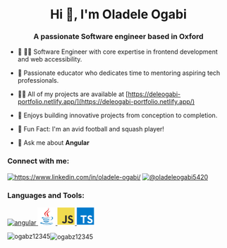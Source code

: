 
<h1 align="center">Hi 👋, I'm Oladele Ogabi</h1>
<h3 align="center">A passionate Software engineer based in Oxford</h3>

- 🔭 👨‍💻 Software Engineer with core expertise in frontend development and web accessibility.

- 🌱 Passionate educator who dedicates time to mentoring aspiring tech professionals.

- 👨‍💻 All of my projects are available at [https://deleogabi-portfolio.netlify.app/](https://deleogabi-portfolio.netlify.app/)

- 💬 Enjoys building innovative projects from conception to completion.

- 🎉 Fun Fact: I'm an avid football and squash player!

- 💬 Ask me about **Angular**

<h3 align="left">Connect with me:</h3>
<p align="left">
<a href="https://linkedin.com/in/https://www.linkedin.com/in/oladele-ogabi/" target="blank"><img align="center" src="https://raw.githubusercontent.com/rahuldkjain/github-profile-readme-generator/master/src/images/icons/Social/linked-in-alt.svg" alt="https://www.linkedin.com/in/oladele-ogabi/" height="30" width="40" /></a>
<a href="https://www.youtube.com/@oladeleogabi5420" target="blank"><img align="center" src="https://raw.githubusercontent.com/rahuldkjain/github-profile-readme-generator/master/src/images/icons/Social/youtube.svg" alt="@oladeleogabi5420" height="30" width="40" /></a>
</p>

<h3 align="left">Languages and Tools:</h3>
<p align="left"> <a href="https://angular.io" target="_blank" rel="noreferrer"> <img src="https://angular.io/assets/images/logos/angular/angular.svg" alt="angular" width="40" height="40"/> </a> <a href="https://www.java.com" target="_blank" rel="noreferrer"> <img src="https://raw.githubusercontent.com/devicons/devicon/master/icons/java/java-original.svg" alt="java" width="40" height="40"/> </a> <a href="https://developer.mozilla.org/en-US/docs/Web/JavaScript" target="_blank" rel="noreferrer"> <img src="https://raw.githubusercontent.com/devicons/devicon/master/icons/javascript/javascript-original.svg" alt="javascript" width="40" height="40"/> </a> <a href="https://www.typescriptlang.org/" target="_blank" rel="noreferrer"> <img src="https://raw.githubusercontent.com/devicons/devicon/master/icons/typescript/typescript-original.svg" alt="typescript" width="40" height="40"/> </a> </p>

<p><img align="left" src="https://github-readme-stats.vercel.app/api/top-langs?username=ogabz12345&show_icons=true&locale=en&layout=compact" alt="ogabz12345" /></p>

<p><img align="center" src="https://github-readme-streak-stats.herokuapp.com/?user=ogabz12345&" alt="ogabz12345" /></p>
